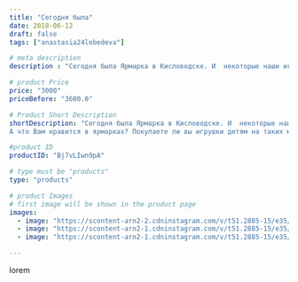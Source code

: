 ```yaml
---
title: "Сегодня была"
date: 2018-06-12
draft: false
tags: ["anastasia24lebedeva"]

# meta description
description : "Сегодня была Ярмарка в Кисловодске. И  некоторые наши игрушки поедут жить в свои новые дома, которые находятся по всей России. Очень интересно наблюдать за людь"

# product Price
price: "3000"
priceBefore: "3600.0"

# Product Short Description
shortDescription: "Сегодня была Ярмарка в Кисловодске. И  некоторые наши игрушки поедут жить в свои новые дома, которые находятся по всей России. Очень интересно наблюдать за людьми, которые выбирают игрушки. Сегодня например дедушка, который приехал из Владикавказа выбирал подарок для своей внучки. Выбрал он мишку, но при выборе игрушки прошли сложный отбор по разным параметрам, очень трогательно 😊😊. Участвуя в ярмарках самое интересное по моему мнению //- это  эмоции, которые получаются при общении с покупателями и просто прохожими, которые обращают внимание, высказывают свое мнение или делятся опытом. 😎😉
А что Вам нравится в ярмарках? Покупаете ли вы игрушки детям на таких мероприятиях? Очень интересно узнать ваше мнение 😊☺"

#product ID
productID: "Bj7vLIwn9pA"

# type must be "products"
type: "products"

# product Images
# first image will be shown in the product page
images:
  - image: "https://scontent-arn2-2.cdninstagram.com/v/t51.2885-15/e35/34205526_1657210884328008_6673914509767213056_n.jpg?se=7&tp=1&_nc_ht=scontent-arn2-2.cdninstagram.com&_nc_cat=100&_nc_ohc=Aenk5jOM_aoAX_oqEEm&ccb=7-4&oh=d376c19f69cebf3b5d6b8abe99adbee3&oe=608157A2&ig_cache_key=MTgwMDIzMjUyNzkyMzg4MDMxNw%3D%3D.2-ccb7-4"
  - image: "https://scontent-arn2-1.cdninstagram.com/v/t51.2885-15/e35/34330964_181594105885438_6748447177493708800_n.jpg?se=7&tp=1&_nc_ht=scontent-arn2-1.cdninstagram.com&_nc_cat=110&_nc_ohc=gWLjBAHxBnUAX_wULzO&ccb=7-4&oh=a079e77e7d593b0f8cc95c0d51c1c54f&oe=60840730&ig_cache_key=MTgwMDIzMjUzNzIxMDA4ODkxOA%3D%3D.2-ccb7-4"
  - image: "https://scontent-arn2-1.cdninstagram.com/v/t51.2885-15/e35/34562813_202032227100795_2516356244202061824_n.jpg?se=7&tp=1&_nc_ht=scontent-arn2-1.cdninstagram.com&_nc_cat=103&_nc_ohc=B5rdznditvgAX-EiBPq&ccb=7-4&oh=8b6d6c696bc1cdeeebea86b884c8b216&oe=60835403&ig_cache_key=MTgwMDIzMjU0OTIzOTQ1MTMzOQ%3D%3D.2-ccb7-4"

---
```

lorem
